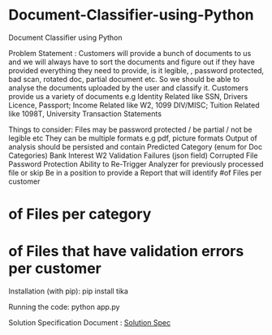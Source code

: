 # Document-Classifier-using-Python
Document Classifier using Python

Problem Statement : 
Customers will provide a bunch of documents to us and we will always have to sort the documents and figure out if they have provided everything they need to provide, is it legible, , password protected, bad scan, rotated doc, partial document etc. So we should be able to analyse the documents uploaded by the user and classify it. Customers provide us a variety of documents e.g Identity Related like SSN, Drivers Licence, Passport; Income Related like W2, 1099 DIV/MISC; Tuition Related like 1098T, University Transaction Statements

Things to consider:
  Files may be password protected / be partial / not be legible etc
  They can be multiple formats e.g pdf, picture formats
  Output of analysis should be persisted and contain
    Predicted Category (enum for Doc Categories)
    Bank Interest
    W2
  Validation Failures (json field)
  Corrupted File
  Password Protection
  Ability to Re-Trigger Analyzer for previously processed file or skip
  Be in a position to provide a Report that will identify 
  #of Files per customer
  # of Files per category
  # of Files that have validation errors per customer



Installation (with pip): 
pip install tika


Running the code: 
python app.py

Solution Specification Document : [Solution Spec](https://docs.google.com/document/d/1REU5DE7MIecbjsOeEqsufoooQIOBIenZxYSAJSykdsc/edit?usp=sharing)

